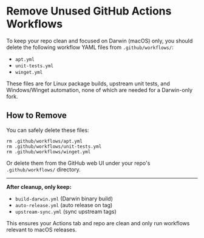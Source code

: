 # Remove Unused GitHub Actions Workflows

To keep your repo clean and focused on Darwin (macOS) only, you should delete the following workflow YAML files from `.github/workflows/`:

- `apt.yml`  
- `unit-tests.yml`  
- `winget.yml`

These files are for Linux package builds, upstream unit tests, and Windows/Winget automation, none of which are needed for a Darwin-only fork.

## How to Remove

You can safely delete these files:

```
rm .github/workflows/apt.yml
rm .github/workflows/unit-tests.yml
rm .github/workflows/winget.yml
```

Or delete them from the GitHub web UI under your repo's `.github/workflows/` directory.

---

**After cleanup, only keep:**
- `build-darwin.yml` (Darwin binary build)
- `auto-release.yml` (auto release on tag)
- `upstream-sync.yml` (sync upstream tags)

This ensures your Actions tab and repo are clean and only run workflows relevant to macOS releases.
